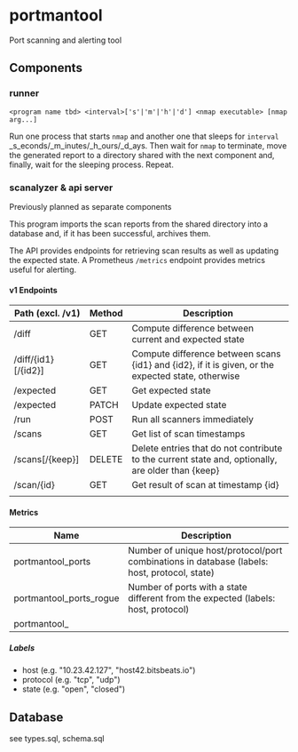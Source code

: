 # portmantool

Port scanning and alerting tool

## Components

### runner

```
<program name tbd> <interval>['s'|'m'|'h'|'d'] <nmap executable> [nmap arg...]
```

Run one process that starts `nmap` and another one that sleeps for `interval`
_s_econds/_m_inutes/_h_ours/_d_ays. Then wait for `nmap` to terminate, move the
generated report to a directory shared with the next component and, finally,
wait for the sleeping process. Repeat.

### scanalyzer & api server

Previously planned as separate components

This program imports the scan reports from the shared directory into a database
and, if it has been successful, archives them.

The API provides endpoints for retrieving scan results as well as updating the
expected state. A Prometheus `/metrics` endpoint provides metrics useful for
alerting.

#### v1 Endpoints

| Path (excl. /v1)               | Method | Description                                                                                                        |
| ------------------------------ | ------ | ------------------------------------------------------------------------------------------------------------------ |
| /diff                          | GET    | Compute difference between current and expected state                                                              |
| /diff/{id1}[/{id2}]            | GET    | Compute difference between scans {id1} and {id2}, if it is given, or the expected state, otherwise                 |
| /expected                      | GET    | Get expected state                                                                                                 |
| /expected                      | PATCH  | Update expected state                                                                                              |
| /run                           | POST   | Run all scanners immediately                                                                                       |
| /scans                         | GET    | Get list of scan timestamps                                                                                        |
| /scans[/{keep}]                | DELETE | Delete entries that do not contribute to the current state and, optionally, are older than {keep}                  |
| /scan/{id}                     | GET    | Get result of scan at timestamp {id}                                                                               |
|                                |        |                                                                                                                    |

#### Metrics

| Name                                     | Description                                                                                                       |
| ---------------------------------------- | ----------------------------------------------------------------------------------------------------------------- |
| portmantool_ports                        | Number of unique host/protocol/port combinations in database (labels: host, protocol, state)                      |
| portmantool_ports_rogue                  | Number of ports with a state different from the expected (labels: host, protocol)                                 |
| portmantool_                             |                                                                                                                   |

##### Labels

* host (e.g. "10.23.42.127", "host42.bitsbeats.io")
* protocol (e.g. "tcp", "udp")
* state (e.g. "open", "closed")

## Database

see types.sql, schema.sql
